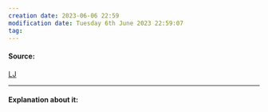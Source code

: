```yaml
---
creation date: 2023-06-06 22:59
modification date: Tuesday 6th June 2023 22:59:07
tag: 
---
```


#### Source:
[LJ](https://www.w3schools.com/css/css3_transitions.asp)

--------------------------------------

#### Explanation about it:

